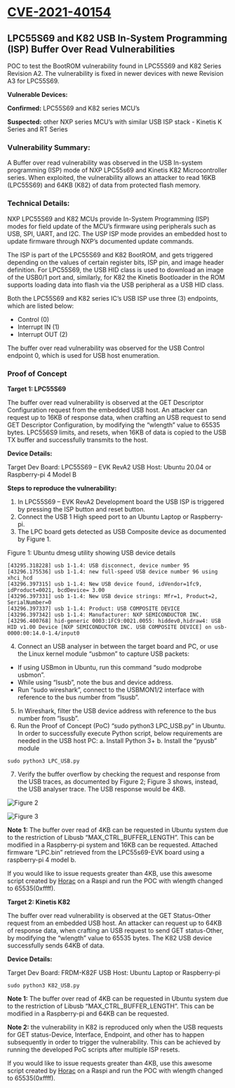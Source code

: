 # [CVE-2021-40154](https://cve.mitre.org/cgi-bin/cvename.cgi?name=CVE-2021-40154)


## LPC55S69 and K82 USB In-System Programming (ISP) Buffer Over Read Vulnerabilities

POC to test the BootROM vulnerability found in LPC55S69 and K82 Series Revision A2. The vulnerability is fixed in newer devices with newe Revision A3 for LPC55S69. 

**Vulnerable Devices:**

**Confirmed:** LPC55S69 and K82 series MCU’s

**Suspected:** other NXP series MCU’s with similar USB ISP stack - Kinetis K Series and RT Series

### Vulnerability Summary:

A Buffer over read vulnerability was observed in the USB In-system programming (ISP) mode of NXP LPC55s69 and Kinetis K82 Microcontroller series. When exploited, the vulnerability allows an attacker to read 16KB (LPC55S69) and 64KB (K82) of data from protected flash memory. 

### Technical Details:

NXP LPC55S69 and K82 MCUs provide In-System Programming (ISP) modes for field update of the MCU’s firmware using peripherals such as USB, SPI, UART, and I2C. The USP ISP mode provides an embedded host to update firmware through NXP’s documented update commands.

The ISP is part of the LPC55S69 and K82 BootROM, and gets triggered depending on the values of certain register bits, ISP pin, and image header definition. For LPC55S69, the USB HID class is used to download an image of the USB0/1 port and, similarly, for K82 the Kinetis Bootloader in the ROM supports loading data into flash via the USB peripheral as a USB HID class.

Both the LPC55S69 and K82 series IC’s USB ISP use three (3) endpoints, which are listed below:
- Control (0)
- Interrupt IN (1)
- Interrupt OUT (2)
    
The buffer over read vulnerability was observed for the USB Control endpoint 0, which is used for USB host enumeration.

### Proof of Concept

**Target 1: LPC55S69**

The buffer over read vulnerability is observed at the GET Descriptor Configuration request from the embedded USB host. An attacker can request up to 16KB of response data, when crafting an USB request to send GET Descriptor Configuration, by modifying the “wlength” value to 65535 bytes. LPC556S9 limits, and resets, when 16KB of data is copied to the USB TX buffer and successfully transmits to the host. 

__Device Details:__

Target Dev Board: LPC55S69 – EVK RevA2
USB Host: Ubuntu 20.04 or Raspberry-pi 4 Model B


__Steps to reproduce the vulnerability:__
1. In LPC55S69 – EVK RevA2 Development board the USB ISP is triggered by pressing the ISP button and reset button.
2. Connect the USB 1 High speed port to an Ubuntu Laptop or Raspberry-pi.
3. The LPC board gets detected as USB Composite device as documented by Figure 1.

Figure 1:  Ubuntu dmesg utility showing USB  device details
```
[43295.318228] usb 1-1.4: USB disconnect, device number 95
[43296.175536] usb 1-1.4: new full-speed USB device number 96 using xhci_hcd
[43296.397315] usb 1-1.4: New USB device found, idVendor=1fc9, idProduct=0021, bcdDevice= 3.00
[43296.397331] usb 1-1.4: New USB device strings: Mfr=1, Product=2, SerialNumber=0
[43296.397337] usb 1-1.4: Product: USB COMPOSITE DEVICE
[43296.397342] usb 1-1.4: Manufacturer: NXP SEMICONDUCTOR INC.
[43296.400768] hid-generic 0003:1FC9:0021.0055: hiddev0,hidraw4: USB HID v1.00 Device [NXP SEMICONDUCTOR INC. USB COMPOSITE DEVICE] on usb-0000:00:14.0-1.4/input0
```

4. Connect an USB analyser in between the target board and PC, or use the Linux kernel module “usbmon” to capture USB packets:
- If using USBmon in Ubuntu, run this command “sudo modprobe usbmon”.
- While using “lsusb”, note the bus and device address.
- Run “sudo wireshark”, connect to the USBMON1/2 interface with reference to the bus number from “lsusb”.

5. In Wireshark, filter the USB device address with reference to the bus number from “lsusb”.
6. Run the Proof of Concept (PoC) “sudo python3 LPC_USB.py” in Ubuntu. In order to successfully execute Python script, below requirements are needed in the USB host PC:
        a. Install Python 3+ 
        b. Install the “pyusb” module
        
``` 
sudo python3 LPC_USB.py 
```

7. Verify the buffer overflow by checking the request and response from the USB traces, as documented by Figure 2; Figure 3 shows, instead, the USB analyser trace. The USB response would be 4KB.

![Figure 2](https://github.com/Xen1thLabs-AE/CVE-2021-40154/blob/main/wireshark.png)

![Figure 3](https://github.com/Xen1thLabs-AE/CVE-2021-40154/blob/main/usb_trace.png)

__Note 1:__ The buffer over read of 4KB can be requested in Ubuntu system due to the restriction of Libusb “MAX_CTRL_BUFFER_LENGTH”. This can be modified in a Raspberry-pi system and 16KB can be requested. Attached firmware “LPC.bin” retrieved from the LPC55s69-EVK board using a raspberry-pi 4 model b. 

If you would like to issue requests greater than 4KB, use this awesome script created by [Horac](https://github.com/h0rac/usb-tester/blob/main/prereq-pi.sh) on a Raspi and run the POC with wlength changed to 65535(0xffff).

**Target 2: Kinetis K82**

The buffer over read vulnerability is observed at the GET Status-Other request from an embedded USB host. An attacker can request up to 64KB of response data, when crafting an USB request to send GET status-Other, by modifying the “wlength” value to 65535 bytes. The K82 USB device successfully sends 64KB of data.  

__Device Details:__

Target Dev Board: FRDM-K82F
USB Host: Ubuntu Laptop or Raspberry-pi

``` 
sudo python3 K82_USB.py 
```
__Note 1:__ The buffer over read of 4KB can be requested in Ubuntu system due to the restriction of Libusb “MAX_CTRL_BUFFER_LENGTH”. This can be modified in a Raspberry-pi and 64KB can be requested.

__Note 2:__ the vulnerability in K82 is reproduced only when the USB requests for GET status-Device, Interface, Endpoint, and other has to happen subsequently in order to trigger the vulnerability. This can be achieved by running the developed PoC scripts after multiple ISP resets.


If you would like to issue requests greater than 4KB, use this awesome script created by [Horac](https://github.com/h0rac/usb-tester/blob/main/prereq-pi.sh) on a Raspi and run the POC with wlength changed to 65535(0xffff).
